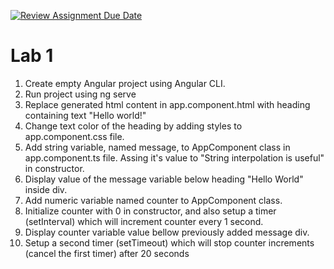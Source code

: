 [![Review Assignment Due Date](https://classroom.github.com/assets/deadline-readme-button-22041afd0340ce965d47ae6ef1cefeee28c7c493a6346c4f15d667ab976d596c.svg)](https://classroom.github.com/a/0CGl8d2H)
# Lab 1

1. Create empty Angular project using Angular CLI.
2. Run project using ng serve
3. Replace generated html content in app.component.html with heading containing text "Hello world!"
4. Change text color of the heading by adding styles to app.component.css file.
5. Add string variable, named message, to AppComponent class in app.component.ts file. Assing it's value to "String interpolation is useful" in constructor.
6. Display value of the message variable below heading "Hello World" inside div.
7. Add numeric variable named counter to AppComponent class.
8. Initialize counter with 0 in constructor, and also setup a timer (setInterval) which will increment counter every 1 second.
9. Display counter variable value bellow previously added message div.
10. Setup a second timer (setTimeout) which will stop counter increments (cancel the first timer) after 20 seconds


